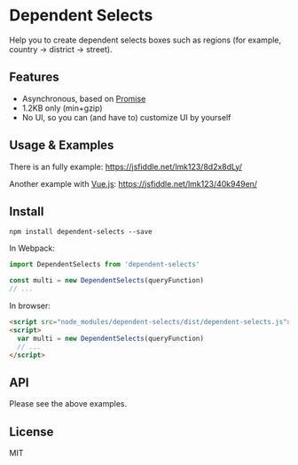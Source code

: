 # Dependent Selects

Help you to create dependent selects boxes such as regions (for example, country -> district -> street).

## Features

 - Asynchronous, based on [Promise](https://developer.mozilla.org/en-US/docs/Web/JavaScript/Reference/Global_Objects/Promise)
 - 1.2KB only (min+gzip)
 - No UI, so you can (and have to) customize UI by yourself

## Usage & Examples

There is an fully example: https://jsfiddle.net/lmk123/8d2x8dLy/

Another example with [Vue.js](https://vuejs.org/): https://jsfiddle.net/lmk123/40k949en/

## Install

```
npm install dependent-selects --save
```

In Webpack:

```js
import DependentSelects from 'dependent-selects'

const multi = new DependentSelects(queryFunction)
// ...
```

In browser:

```html
<script src="node_modules/dependent-selects/dist/dependent-selects.js"></script>
<script>
  var multi = new DependentSelects(queryFunction)
  // ...
</script>
```

## API

Please see the above examples.

## License

MIT
